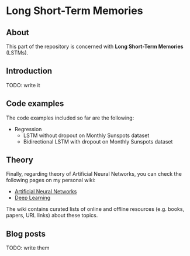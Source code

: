# Long Short-Term Memories

## About
This part of the repository is concerned with __Long Short-Term Memories__ (LSTMs).

## Introduction

TODO: write it

## Code examples

The code examples included so far are the following:

- Regression
  - LSTM without dropout on Monthly Sunspots dataset
  - Bidirectional LSTM with dropout on Monthly Sunspots dataset

## Theory

Finally, regarding theory of Artificial Neural Networks, you can check the following pages on my personal wiki:

- [Artificial Neural Networks](https://wiki.kourouklides.com/wiki/Artificial_Neural_Network)
- [Deep Learning](https://wiki.kourouklides.com/wiki/Deep_Learning)

The wiki contains curated lists of online and offline resources (e.g. books, papers, URL links) about these topics.

## Blog posts

TODO: write them

